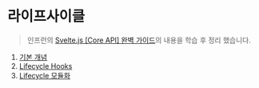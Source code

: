 # 라이프사이클

> 인프런의 [Svelte.js [Core API] 완벽 가이드](https://www.inflearn.com/course/%EC%8A%A4%EB%B2%A8%ED%8A%B8-%EC%99%84%EB%B2%BD-%EA%B0%80%EC%9D%B4%EB%93%9C)의 내용을 학습 후 정리 했습니다.

1. [기본 개념](https://github.com/ChoJinmok/TIL/blob/master/Svelte/lifecycle/basic.md)
2. [Lifecycle Hooks](https://github.com/ChoJinmok/TIL/blob/master/Svelte/lifecycle/lifecycle-hooks.md)
3. [Lifecycle 모듈화](https://github.com/ChoJinmok/TIL/blob/master/Svelte/lifecycle/lifecycle-modularization.md)
